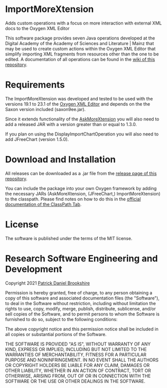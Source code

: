 # ImportMoreXtension
Adds custom operations with a focus on more interaction with external XML docs to the Oxygen XML Editor

This software package provides seven Java operations developed at the Digital Academy of the Academy of Sciences and Literature | Mainz that may be used to create custom actions within the Oxygen XML Editor that simplify importing XML fragments from resources other than the one to be edited. A documentation of all operations can be found in the [wiki of this repository](https://github.com/digicademy/ImportMoreXtension/wiki).


# Requirements
The ImportMoreXtension was developed and tested to be used with the versions 19.1 to 23.1 of the [Oxygen XML Editor](https://www.oxygenxml.com/) and depends on the the Saxon version included (saxon9ee.jar).

Since it extends functionality of the [AskMoreXtension](https://github.com/digicademy/AskMoreXtension) you will also need to add a released JAR with a version greater than or equal to 1.3.0.

If you plan on using the DisplayImportChartOperation you will also need to add JFreeChart (version 1.5.0).


# Download and Installation
All releases can be downloaded as a .jar file from the [release page of this repository](https://github.com/digicademy/ImportMoreXtension/releases).

You can include the package into your own Oxygen framework by adding the necessary JARs (AskMoreXtension, (JFreeChart,) ImportMoreXtension) to the classpath. Please find notes on how to do this in the [official documentation of the ClassPath Tab](https://www.oxygenxml.com/doc/versions/19.1/ug-editor/topics/document-type-classpath-tab.html).


# License
The software is published under the terms of the MIT license.


# Research Software Engineering and Development

Copyright 2021 <a href="https://orcid.org/0000-0002-5843-7577">Patrick Daniel Brookshire</a>

Permission is hereby granted, free of charge, to any person obtaining a copy of this software and associated documentation files (the "Software"), to deal in the Software without restriction, including without limitation the rights to use, copy, modify, merge, publish, distribute, sublicense, and/or sell copies of the Software, and to permit persons to whom the Software is furnished to do so, subject to the following conditions:

The above copyright notice and this permission notice shall be included in all copies or substantial portions of the Software.

THE SOFTWARE IS PROVIDED "AS IS", WITHOUT WARRANTY OF ANY KIND, EXPRESS OR IMPLIED, INCLUDING BUT NOT LIMITED TO THE WARRANTIES OF MERCHANTABILITY, FITNESS FOR A PARTICULAR PURPOSE AND NONINFRINGEMENT. IN NO EVENT SHALL THE AUTHORS OR COPYRIGHT HOLDERS BE LIABLE FOR ANY CLAIM, DAMAGES OR OTHER LIABILITY, WHETHER IN AN ACTION OF CONTRACT, TORT OR OTHERWISE, ARISING FROM, OUT OF OR IN CONNECTION WITH THE SOFTWARE OR THE USE OR OTHER DEALINGS IN THE SOFTWARE.
